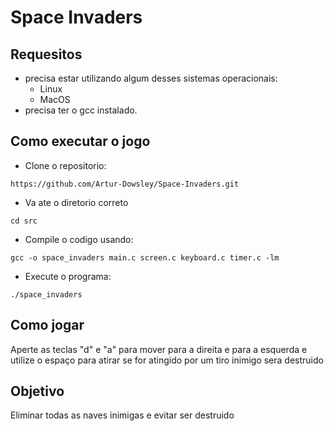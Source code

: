 # Space Invaders

## Requesitos
- precisa estar utilizando algum desses sistemas operacionais:
   - Linux
   - MacOS
- precisa ter o gcc instalado.

## Como executar o jogo

- Clone o repositorio:
```
https://github.com/Artur-Dowsley/Space-Invaders.git
```

- Va ate o diretorio correto

```
cd src
```

- Compile o codigo  usando:
```
gcc -o space_invaders main.c screen.c keyboard.c timer.c -lm 
```
- Execute o programa: 
```
./space_invaders
```


## Como jogar

Aperte as teclas "d" e "a" para mover para a direita e para a esquerda e utilize o espaço para atirar
se for atingido por um tiro inimigo sera destruido


## Objetivo

Eliminar todas as naves inimigas e evitar ser destruido